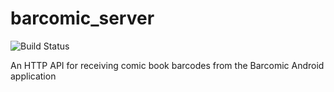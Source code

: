 # barcomic_server

![Build Status](https://img.shields.io/github/actions/workflow/status/TheGrayDot/barcomic_server/push_and_pull.yml?branch=main&style=plastic)

An HTTP API for receiving comic book barcodes from the Barcomic Android application
